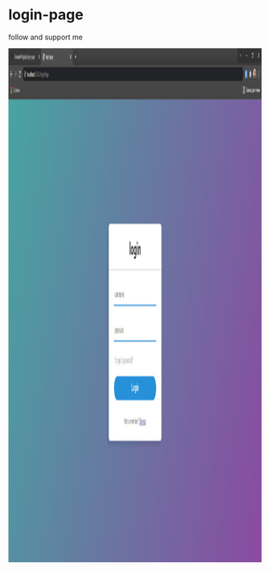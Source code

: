 # login-page

follow and support me 

<img src="login-page-by-Alexander-Migday.jpg" 
    align = "center"
    width = "1280px"
    height = "1024px"
    />